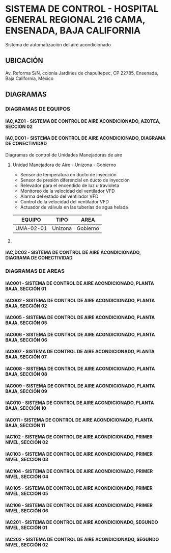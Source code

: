 # SISTEMA DE CONTROL - HOSPITAL GENERAL REGIONAL 216 CAMA, ENSENADA, BAJA CALIFORNIA

Sistema de automatización del aire acondicionado

## UBICACIÓN

Av. Reforma S/N, colonia Jardines de chapultepec, CP 22785, Ensenada, Baja California, México

## DIAGRAMAS

### DIAGRAMAS DE EQUIPOS

#### IAC,AZ01 - SISTEMA DE CONTROL DE AIRE ACONDICIONADO, AZOTEA, SECCIÓN 02

#### IAC,DC01 - SISTEMA DE CONTROL DE AIRE ACONDICIONADO, DIAGRAMA DE CONECTIVIDAD

Diagramas de control de Unidades Manejadoras de aire

1. Unidad Manejadora de Aire - Unizona - Gobierno
    - Sensor de temperatura en ducto de inyección
    - Sensor de presión diferencial en ducto de inyección
    - Relevador para el encendido de luz ultravioleta
    - Monitoreo de la velocidad del ventilador VFD
    - Alarma del estado del ventilador VFD
    - Control de la velocidad del ventilador VFD
    - Actuador de válvula en las tuberías de agua helada

    EQUIPO | TIPO | AREA
    -------|------|-----
    UMA-02-01 | Unizona | Gobierno

2. 

#### IAC,DC02 - SISTEMA DE CONTROL DE AIRE ACONDICIONADO, DIAGRAMA DE CONECTIVIDAD

### DIAGRAMAS DE AREAS

#### IAC001 - SISTEMA DE CONTROL DE AIRE ACONDICIONADO, PLANTA BAJA, SECCIÓN 01

#### IAC002 - SISTEMA DE CONTROL DE AIRE ACONDICIONADO, PLANTA BAJA, SECCIÓN 02

#### IAC005 - SISTEMA DE CONTROL DE AIRE ACONDICIONADO, PLANTA BAJA, SECCIÓN 05

#### IAC006 - SISTEMA DE CONTROL DE AIRE ACONDICIONADO, PLANTA BAJA, SECCIÓN 06

#### IAC007 - SISTEMA DE CONTROL DE AIRE ACONDICIONADO, PLANTA BAJA, SECCIÓN 07

#### IAC008 - SISTEMA DE CONTROL DE AIRE ACONDICIONADO, PLANTA BAJA, SECCIÓN 08

#### IAC009 - SISTEMA DE CONTROL DE AIRE ACONDICIONADO, PLANTA BAJA, SECCIÓN 09

#### IAC010 - SISTEMA DE CONTROL DE AIRE ACONDICIONADO, PLANTA BAJA, SECCIÓN 10

#### IAC011 - SISTEMA DE CONTROL DE AIRE ACONDICIONADO, PLANTA BAJA, SECCIÓN 11

#### IAC102 - SISTEMA DE CONTROL DE AIRE ACONDICIONADO, PRIMER NIVEL, SECCIÓN 02

#### IAC103 - SISTEMA DE CONTROL DE AIRE ACONDICIONADO, PRIMER NIVEL, SECCIÓN 03

#### IAC104 - SISTEMA DE CONTROL DE AIRE ACONDICIONADO, PRIMER NIVEL, SECCIÓN 04

#### IAC105 - SISTEMA DE CONTROL DE AIRE ACONDICIONADO, PRIMER NIVEL, SECCIÓN 05

#### IAC106 - SISTEMA DE CONTROL DE AIRE ACONDICIONADO, PRIMER NIVEL, SECCIÓN 06

#### IAC201 - SISTEMA DE CONTROL DE AIRE ACONDICIONADO, SEGUNDO NIVEL, SECCIÓN 01

#### IAC202 - SISTEMA DE CONTROL DE AIRE ACONDICIONADO, SEGUNDO NIVEL, SECCIÓN 02